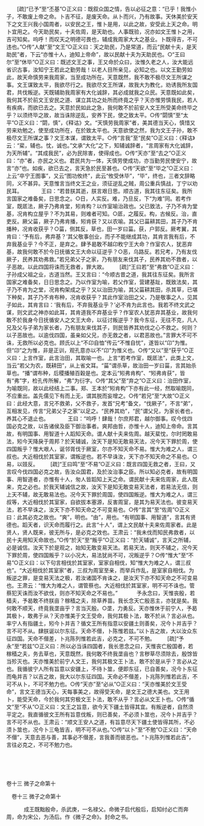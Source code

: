 <!-- { "loadSidebar": true } -->
　　[疏]“已予”至“丕基”○正义曰：既叙众国之情，告以必征之意：“已乎！我惟小子，不敢废上帝之命。卜吉不征，是废天命。从卜而兴，乃有故事。天休美於安天下之文王兴我小国周者，以安民之王，惟卜是用，以此之故，安受此上天之命。明卜宜用之。今天助民矣，十夫佐周，是天助也。人事既验，况亦如文王惟卜之用，吉可知矣。呜呼！而叹天之明德可畏也，辅成我周家大大之基业。卜既得吉，不可违也。”○传“人献”至“文王”○正义曰：天之助民，乃是常道，而云“民献十夫，是天助民”者，下云“亦惟十人，迪知上帝命”，故以民献十夫为天助民也。○“王曰尔”至“休毕”○正义曰：既述文王之事，王又命於众曰，汝惟久老之人，汝大能远省识古事，汝知宁王若此之勤劳哉！以老人目所亲见，必知之也。以文王勤劳如此，故天命慎劳来我周家，当至成功所在。天意既然，我不敢不极尽文王所谋之事。文王谋致太平，我欲尽行之。我欲尽文王所谋，故我大为教化，劝诱我所友国君，共伐叛逆。天既辅助我周家有大化诚辞，其必成就我之众民。天意既如此矣，我何其不於前文王安民之道、谋立其功之处所而终竟之乎？天亦惟劳慎我民，若人有疾病，而欲已去之。天意於民如此之急，我何敢不於前安人文王所受美命终毕之乎？以须终毕之故，故当诛除逆乱，安养下民，使之致太平。○传“閟慎”至“太平”○正义曰：“閟，慎”，《释诂》文。“天慎劳我周家”者，美其德当天心，慎惜又劳来劝勉之，使至成功所在，在於致太平也。天意欲使之然，我为文王子孙，敢不极尽文王所谋之事？文王本谋，谓致太平。○传“言我”至“民矣”○正义曰：《释诂》云：“棐，辅也。忱，诚也。”文承“大化”之下，知辅诚辞者，“言周家有大化诚辞，为天所辅”。“其成我民”，必为民除害，使得成也。○传“天亦”至“去之”○正义曰：“亦”者，亦民之义也。君民共为一体，天慎劳使成功，亦当勤劳民使安宁，故言“亦”也。如疾，欲已去之，言天急於民至甚也。○传“天欲”至“毕之”○正义曰：上云“卒宁王图事”，又云“图功攸终”，此云“攸受休毕”，“毕”，终也，三者文辞略同，义不甚异。天意惟言当终文王之业，须征逆乱之贼，周公重兵慎战，丁宁以劝民耳。
　
　　王曰：“若昔朕其逝，朕言艰日思。顺古道，我其往东征矣。我所言国家之难备矣，日思念之。○日，人实反。难，乃旦反，下“为难”同。若考作室，既厎法，厥子乃弗肯堂，矧肯构？以作室喻治政也。父已致法，子乃不肯为堂基，况肯构立屋乎？不为其易，则难者可知。○厎，之履反。构，古候反。治，直吏反。厥父菑，厥子乃弗肯播，矧肯获？又以农喻。其父已菑耕其田，其子乃不肯播种，况肯收获乎？○菑，侧其反，草也，田一岁曰菑。获，户郭反。厥考翼，其肯曰：‘予有后，弗弃基？’其父敬事创业，而子不能继成其功，其肯言我有后，不弃我基业乎？今不正，是弃之。肆予曷敢不越卬敉宁王大命？作室农人，犹恶弃基，故我何敢不於今日抚循文王大命以征逆乎？○恶，乌路反。若兄考，乃有友伐厥子，民养其劝弗救。”若兄弟父子之家，乃有朋友来伐其子，民养其劝不救者，以子恶故。以此四国将诛而无救者，罪大故。 
　　[疏]“王曰若”至“弗救”○正义曰：子孙成父祖之业，古道当然。王又言曰：“今顺古昔之道，我其往东征矣。我所言国家之难备矣，日日思念之。乃以作室为喻，若父作室，营建基趾，既致法矣，其子乃不肯为之堂，况肯构架成之乎？又以治田为喻，其父菑耕其田，杀其草，已堪下种矣，其子乃不肯布种，况肯收获乎？其此作室治田之父，乃是敬事之人，见其子如此，其肯言曰：‘我有后，不弃我基业乎？’必不肯为此言也。我若不终文武之谋，则文武之神亦如此耳，其肯道我不弃基业乎？作室农人犹恶弃其基业，故我何敢不於我身今日抚循安人之文王大命，以征讨叛逆乎？我今东征，无往不克，凡人兄及父与子弟为家长者，乃有朋友来伐其子，则民皆养其劝伐之心不救之。何则？以子恶故也。以逾伐四国，虽亲如父兄，亦无救之者，以君恶故也。”言罪大不可不诛，无救所以必克也。顾氏以上“不卬自恤”传云“不惟自忧”，遂皆以“卬”为惟。但“卬”之为惟，非是正训，观孔意亦以不“卬”为惟义也。○传“又以”至“获乎”○正义曰：上言作室，此言治田，其取喻一也。上言“若考作室，既厎法”，此类上文，当云“若父为农，既耕田”，从上省文耳。“菑”谓杀草，故治田一岁曰菑，言其始杀草也。“播”谓布种，后稷播殖百穀是也。定本云“矧弗肯构”、“矧弗肯获”，皆有“弗”字，检孔传所解，“弗”为衍字。○传“其父”至“弃之”○正义曰：治田作室，为喻既同，故以此经结上二事。郑、王本於“矧肯构”下亦有此一经，然取喻既同，不应重出。盖先儒见下有而上无，谓其脱而妄增之。○传“若兄”至“大故”○正义曰：此经大意，言兄不救弟，父不救子，发首“兄考”备文，“伐厥子”，不言“弟”，互相发见，传言“兄弟父子之家”以足之。“民养其劝”，“民”谓父兄，为家长者也，养其心不退止也。
　
　　王曰：“呜呼！肆哉！尔庶邦君，越尔御事。叹今伐四国必克之故，以告诸侯及臣下御治事者。爽邦由哲，亦惟十人，迪知上帝命。言其故，有明国事、用智道十人蹈知天命。谓人献十夫来佐周。越天棐忱，尔时罔敢易法，矧今天降戾于周邦？於天辅诚，汝天下是知无敢易天法，况今天下罪於周，使四国叛乎？惟大艰人，诞邻胥伐于厥室，尔亦不知天命不易。惟大为难之人，谓三叔也。大近相伐於其室家，谓叛逆也。若不早诛汝，天下亦不知天命之不易也。○易，以豉反。 
　　[疏]“王曰鸣”至“不易”○正义曰：既言四国无救之者，王曰，又言叹今伐四国必克之故，告汝众国君，及於汝治事之臣。所以知必克者，故有明国事、用智道者，亦惟有十人，匆人皆蹈知上天之命。谓民献十夫来佐周家，此人既来，克之必也。於我天辅诚信之故，汝天下是知无敢变易天法者，若易法无信，则上天不辅，故无敢易法也。况今天下罪於周国，使四国叛逆。惟大为难之人，谓三叔等，大近相伐於其室家，自欲拔本塞源，反害周室，是其为易天法也。彼变易天法，若不早诛之，汝天下亦不知天命之不可变易也。○传“言其”至“佐周”○正义曰：此其必克之故也。“爽”，明也。“由”，用也。“有明国事、用智道”，言其有贤德也。蹈天者，识天命而履行之。此言“十人”，谓上文民献十夫来佐周家者。此是贤人，贤人既来，彼无所与，是必克之效也。王肃云：“我未伐而知民弗救者，以民十夫用知天命故也。”○传“於天”至“叛乎”○正义曰：“於天辅诚”，言天之所辅，必是诚信。汝天下於是观之，始知无敢变易天法。若易天法，则天不辅之，况今天下罪於周，使四国叛乎？以小况大，易法犹尚不可，况叛逆乎？○传“惟大”至“不易”○正义曰：以下句言相伐於其室家，室家自相伐，知“惟大为难之人，谓三叔也”。“大近相伐於其室家”者，三叔为周室至亲，而举兵作乱，是室家自相伐。为叛逆之罪，是变易天法之极，若汝诸国不肯诛之，是汝天下亦不知天命之不可变易也。王肃云：“惟大为难之人，谓管蔡也。大近相伐於其室家，明不可不诛也。管蔡犯天诛而汝不欲伐，则亦不知天命之不易也。”
　
　　予永念曰，天惟丧殷，若穑夫，予曷敢不终朕亩？稼穑之夫，除草养苗。我长念天亡殷恶主，亦犹是矣。我何敢不顺天，终竟我垄亩乎？言当灭殷。○垄，力勇反。天亦惟休于前宁人，予曷其极卜，敢弗于从？天亦惟美于文王受命，我何其极卜法，敢不於从？言必从也。率宁人有指疆土，矧今卜并吉？循文王所有指意以安疆土则善矣，况今卜并吉乎？言不可不从。肆朕诞以尔东征。天命不僣，卜陈惟若兹。”以卜吉之故，大以汝众东征四国。天命不僣差，卜兆陈列惟若此吉，必克之，不可不勉。 
　　[疏]“予永”至“若兹”○正义曰：所以必当诛四国者，我长思念之曰，天惟丧亡殷国者，若稼穑之夫，务去草也，天意既然，我何敢不终我垄亩也？言秽草尽须除去，殷馀皆当殄灭也。天亦惟美於前宁人文王，我何其极文王卜法，敢不於是从乎？言必从之也。我循彼宁人所有旨意以安疆上，不待卜筮，便即东征，已自善矣，况今卜东征而龟并吉？以吉之故，我大以尔东征四国。天命必不僣差，卜兆陈列惟若此吉，不可不从卜，不可不勉力也。○传“天亦”至“必从”○正义曰：“天亦惟美於文王受命”，言文王德当天心，天每事美之，故得受天命，是文王之德大美也。文王用卜，能受天命，今於我何其穷极文王卜法，敢不从乎？言必从文王卜也。○传“循文”至“不从”○正义曰：文王之旨意，欲今天下疆土皆得其宜。有叛逆者，自然须平定之。我直循彼文王所有旨意伐叛，则已善矣，不必须卜筮也，况今卜并吉乎？言不可不从也。王肃云：“顺文王安人之道，有旨意尽天下疆土使皆得其所，不必须卜筮也，况今卜三龟皆吉，明不可不从也。”○传“以卜”至“不勉”○正义曰：“天命不僣”，天意去恶与善，其事必不僣差，言我善而彼恶也。“卜兆陈列惟若此吉”，言往必克之，不可不勉力也。 

　
  



 
　 




卷十三 微子之命第十 

　卷十三 微子之命第十 　 


　
　　成王既黜殷命，杀武庚，一名禄父。命微子启代殷后，启知纣必亡而奔周，命为宋公，为汤后。作《微子之命》。封命之书。 
